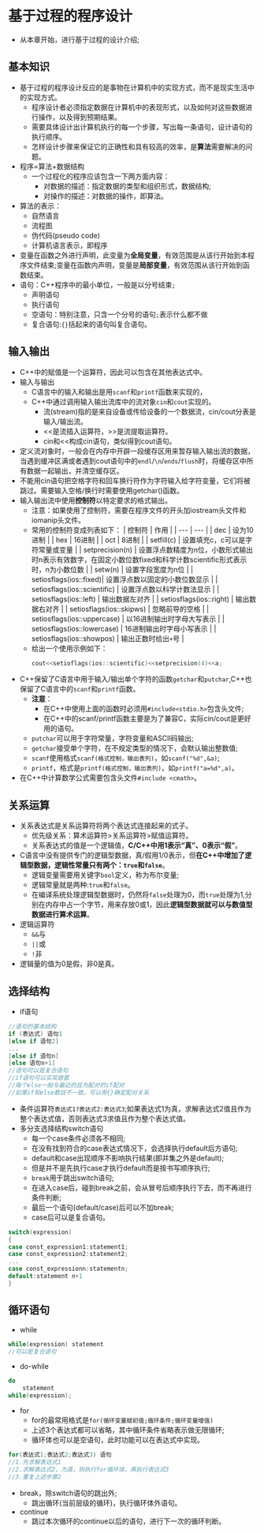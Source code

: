 # 基于过程的程序设计
- 从本章开始，进行基于过程的设计介绍;
## 基本知识
- 基于过程的程序设计反应的是事物在计算机中的实现方式，而不是现实生活中的实现方式。
  - 程序设计者必须指定数据在计算机中的表现形式，以及如何对这些数据进行操作，以及得到预期结果。
  - 需要具体设计出计算机执行的每一个步骤，写出每一条语句，设计语句的执行顺序。
  - 怎样设计步骤来保证它的正确性和具有较高的效率，是**算法**需要解决的问题。
- 程序=算法+数据结构
  - 一个过程化的程序应该包含一下两方面内容：
	- 对数据的描述：指定数据的类型和组织形式，数据结构;
	- 对操作的描述：对数据的操作，即算法。
- 算法的表示：
  - 自然语言
  - 流程图
  - 伪代码(pseudo code)
  - 计算机语言表示，即程序
- 变量在函数之外进行声明，此变量为**全局变量**，有效范围是从该行开始到本程序文件结束;变量在函数内声明，变量是**局部变量**，有效范围从该行开始到函数结束。
- 语句：C++程序中的最小单位，一般是以分号结束`;`
  - 声明语句
  - 执行语句
  - 空语句：特别注意，只含一个分号的语句`;`表示什么都不做
  - 复合语句:`{}`括起来的语句叫复合语句。
## 输入输出
- C++中的赋值是一个运算符，因此可以包含在其他表达式中。
- 输入与输出
  - C语言中的输入和输出是用`scanf`和`printf`函数来实现的，
  - C++中通过调用输入输出流库中的流对象`cin`和`cout`实现的。
	- 流(stream)指的是来自设备或传给设备的一个数据流，cin/cout分表是输入/输出流。
	- <<是流插入运算符，>>是流提取运算符。
	- cin和<<构成cin语句，类似得到cout语句。
- 定义流对象时，一般会在内存中开辟一段缓存区用来暂存输入输出流的数据，当遇到缓冲区满或者遇到cout语句中的`endl`/`\n`/`ends`/`flush`时，将缓存区中所有数据一起输出，并清空缓存区。
- 不能用cin语句把空格字符和回车换行符作为字符输入给字符变量，它们将被跳过。需要输入空格/换行时需要使用getchar()函数。
- 输入输出流中使用**控制符**以特定要求的格式输出。
  - 注意：如果使用了控制符，需要在程序文件的开头加iostream头文件和iomanip头文件。
  - 常用的控制符变成列表如下：
| 控制符 | 作用 |
| --- | --- |
| dec | 设为10进制 |
| hex | 16进制 |
| oct | 8进制 |
| setfill(c) | 设置填充c，c可以是字符常量或变量 |
| setprecision(n) | 设置浮点数精度为n位，小数形式输出时n表示有效数字，在固定小数位数fixed和科学计数scientific形式表示时，n为小数位数 |
| setw(n) | 设置字段宽度为n位 |
| setiosflags(ios::fixed)| 设置浮点数以固定的小数位数显示 |
| setiosflags(ios::scientific) | 设置浮点数以科学计数法显示 |
| setiosflags(ios::left) | 输出数据左对齐 |
| setiosflags(ios::right) | 输出数据右对齐 |
| setiosflags(ios::skipws) | 忽略前导的空格 |
| setiosflags(ios::uppercase) | 以16进制输出时字母大写表示 |
| setiosflags(ios::lowercase) | 16进制输出时字母小写表示 |
| setiosflags(ios::showpos) | 输出正数时给出`+`号 |
  - 给出一个使用示例如下：
	```c++
	cout<<setioflags(ios::scientific)<<setprecision(4)<<a;
	```
- C++保留了C语言中用于输入/输出单个字符的函数`getchar`和`putchar`,C++也保留了C语言中的`scanf`和`printf`函数。
  - **注意**：
	- 在C++中使用上面的函数时必须用`#include<stdio.h>`包含头文件;
	- 在C++中的scanf/printf函数主要是为了兼容C，实际cin/cout是更好用的语句。
  - `putchar`可以用于字符常量，字符变量和ASCII码输出;
  - `getchar`接受单个字符，在不规定类型的情况下，会默认输出整数值;
  - `scanf`使用格式`scanf(格式控制，输出表列)`，如`scanf("%d",&a)`;
  - `printf`，格式是`printf(格式控制，输出表列)`，如`printf("a=%d",a)`。
- 在C++中计算数学公式需要包含头文件`#include <cmath>`。
## 关系运算
- 关系表达式是关系运算符将两个表达式连接起来的式子。
  - 优先级关系：算术运算符>关系运算符>赋值运算符。
  - 关系表达式的值是一个逻辑值，**C/C++中用1表示“真”、0表示“假”**。
- C语言中没有提供专门的逻辑型数据，真/假用1/0表示，但**在C++中增加了逻辑型数据，逻辑性常量只有两个：`true`和`false`**。
  - 逻辑变量需要用关键字`bool`定义，称为布尔变量;
  - 逻辑常量就是两种:`true`和`false`。
  - 在编译系统处理逻辑型数据时，仍然将`false`处理为0，而`true`处理为1,分别在内存中占一个字节，用来存放0或1，因此**逻辑型数据就可以与数值型数据进行算术运算**。
- 逻辑运算符
  - `&&`与
  - `||`或
  - `!`非
- 逻辑量的值为0是假，非0是真。

## 选择结构
- if语句
```c++
//语句的基本结构
if (表达式) 语句1
[else if 语句2]
...
[else if 语句n]
[else 语句n+1]
//语句可以是复合语句
//if语句可以实现嵌套
//每个else一般与最近的且为配对的if配对
//如果if和else数目不一致，可以用{}确定配对关系
```
- 条件运算符`表达式1?表达式2:表达式3`;如果表达式1为真，求解表达式2值且作为整个表达式值，否则表达式3求值且作为整个表达式值。
- 多分支选择结构switch语句
  - 每一个case条件必须各不相同;
  - 在没有找到符合的case表达式情况下，会选择执行default后方语句;
  - default和case出现顺序不影响执行结果(即并集之外是default);
  - 但是并不是先执行case才执行default而是按书写顺序执行;
  - `break`用于跳出switch语句;
  - 在进入case后，碰到break之前，会从冒号后顺序执行下去，而不再进行条件判断;
  - 最后一个语句(default/case)后可以不加break;
  - case后可以是复合语句。
```c++
switch(expression)
{
case const_expression1:statement1;
case const_expression2:statement2;
...
case const_expressionn:statementn;
default:statement n+1
}
```
## 循环语句
- while
```c++
while(expression) statement
//可以是复合语句
```
- do-while
```c++
do
	statement
while(expression);
```
- for
  - for的最常用格式是`for(循环变量赋初值;循环条件;循环变量增值)`
  - 上述3个表达式都可以省略，其中循环条件省略表示做无限循环;
  - 循环体也可以是空语句，此时功能可以在表达式中实现。
```c++
for(表达式1;表达式2;表达式3) 语句
//1.先求解表达式1
//2.求解表达式2，为真，则执行for循环体，再执行表达式3
//3.重复上述步骤2
```
- break，除switch语句的跳出外;
  - 跳出循环(当前层级的循环)，执行循环体外语句。
- continue
  - 跳过本次循环的continue以后的语句，进行下一次的循环判断。
